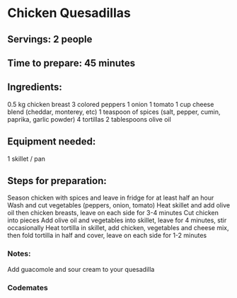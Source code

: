 # Chicken Quesadillas

## Servings: 2 people

## Time to prepare: 45 minutes

## Ingredients:
0.5 kg chicken breast
3 colored peppers 
1 onion
1 tomato
1 cup cheese blend (cheddar, monterey, etc)
1 teaspoon of spices (salt, pepper, cumin, paprika, garlic powder)
4 tortillas
2 tablespoons olive oil


## Equipment needed:
1 skillet / pan

## Steps for preparation:
Season chicken with spices and leave in fridge for at least half an hour
Wash and cut vegetables (peppers, onion, tomato)
Heat skillet and add olive oil then chicken breasts, leave on each side for 3-4 minutes
Cut chicken into pieces
Add olive oil and vegetables into skillet, leave for 4 minutes, stir occasionally 
Heat tortilla in skillet, add chicken, vegetables and cheese mix, then fold tortilla in half and cover, leave on each side for 1-2 minutes  


### Notes:
Add guacomole and sour cream to your quesadilla


### Codemates #
